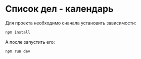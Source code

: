 # Список дел - календарь
Для проекта необходимо сначала установить зависимости:
```js
npm install
```
А после запустить его:
```js
npm run dev
```
